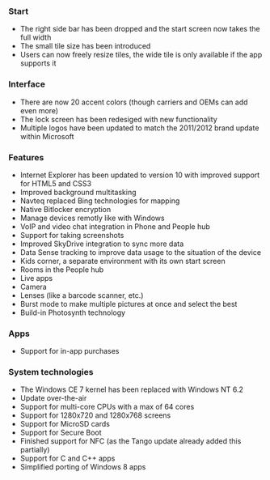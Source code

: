 ### Start
- The right side bar has been dropped and the start screen now takes the full width
- The small tile size has been introduced
- Users can now freely resize tiles, the wide tile is only available if the app supports it

### Interface
- There are now 20 accent colors (though carriers and OEMs can add even more)
- The lock screen has been redesiged with new functionality
- Multiple logos have been updated to match the 2011/2012 brand update within Microsoft

### Features
- Internet Explorer has been updated to version 10 with improved support for HTML5 and CSS3
- Improved background multitasking
- Navteq replaced Bing technologies for mapping
- Native Bitlocker encryption
- Manage devices remotly like with Windows
- VoIP and video chat integration in Phone and People hub
- Support for taking screenshots
- Improved SkyDrive integration to sync more data
- Data Sense tracking to improve data usage to the situation of the device
- Kids corner, a separate environment with its own start screen
- Rooms in the People hub
- Live apps
- Camera
 - Lenses (like a barcode scanner, etc.)
 - Burst mode to make multiple pictures at once and select the best
 - Build-in Photosynth technology

### Apps
- Support for in-app purchases

### System technologies
- The Windows CE 7 kernel has been replaced with Windows NT 6.2
- Update over-the-air
- Support for multi-core CPUs with a max of 64 cores
- Support for 1280x720 and 1280x768 screens
- Support for MicroSD cards
- Support for Secure Boot
- Finished support for NFC (as the Tango update already added this partially)
- Support for C and C++ apps
- Simplified porting of Windows 8 apps